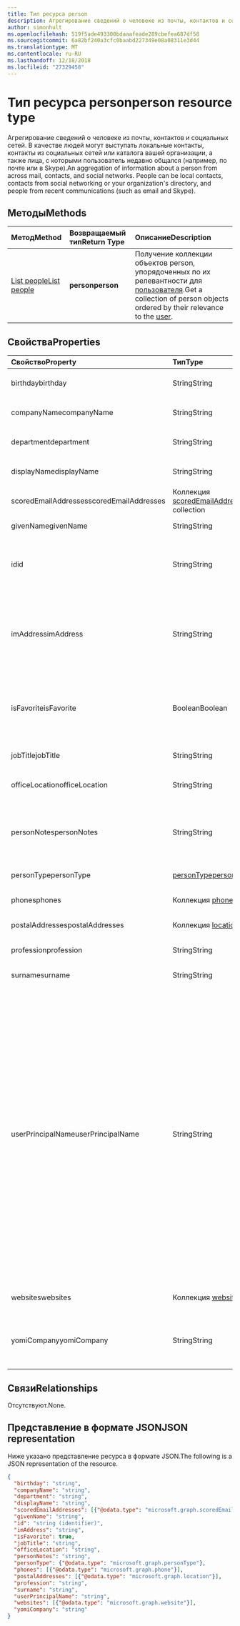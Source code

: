 ```yaml
---
title: Тип ресурса person
description: Агрегирование сведений о человеке из почты, контактов и социальных сетей. В качестве людей могут выступать локальные контакты, контакты из социальных сетей или каталога вашей организации, а также лица, с которыми пользователь недавно общался (например, по почте или в Skype).
author: simonhult
ms.openlocfilehash: 519f5ade493300bdaaafeade289cbefea687df58
ms.sourcegitcommit: 6a82bf240a3cfc0baabd227349e08a08311e3d44
ms.translationtype: MT
ms.contentlocale: ru-RU
ms.lasthandoff: 12/18/2018
ms.locfileid: "27329458"
---
```

# <a name="person-resource-type"></a><span data-ttu-id="283b6-104">Тип ресурса person</span><span class="sxs-lookup"><span data-stu-id="283b6-104">person resource type</span></span>

<span data-ttu-id="283b6-p102">Агрегирование сведений о человеке из почты, контактов и социальных сетей. В качестве людей могут выступать локальные контакты, контакты из социальных сетей или каталога вашей организации, а также лица, с которыми пользователь недавно общался (например, по почте или в Skype).</span><span class="sxs-lookup"><span data-stu-id="283b6-p102">An aggregation of information about a person from across mail, contacts, and social networks. People can be local contacts, contacts from social networking or your organization's directory, and people from recent communications (such as email and Skype).</span></span>

## <a name="methods"></a><span data-ttu-id="283b6-107">Методы</span><span class="sxs-lookup"><span data-stu-id="283b6-107">Methods</span></span>

| <span data-ttu-id="283b6-108">Метод</span><span class="sxs-lookup"><span data-stu-id="283b6-108">Method</span></span> | <span data-ttu-id="283b6-109">Возвращаемый тип</span><span class="sxs-lookup"><span data-stu-id="283b6-109">Return Type</span></span> | <span data-ttu-id="283b6-110">Описание</span><span class="sxs-lookup"><span data-stu-id="283b6-110">Description</span></span> |
|:---------------|:--------|:----------|
|[<span data-ttu-id="283b6-111">List people</span><span class="sxs-lookup"><span data-stu-id="283b6-111">List people</span></span>](../api/user-list-people.md) | <span data-ttu-id="283b6-112">**person**</span><span class="sxs-lookup"><span data-stu-id="283b6-112">**person**</span></span> |<span data-ttu-id="283b6-113">Получение коллекции объектов person, упорядоченных по их релевантности для [пользователя](../resources/user.md).</span><span class="sxs-lookup"><span data-stu-id="283b6-113">Get a collection of person objects ordered by their relevance to the [user](../resources/user.md).</span></span>|

## <a name="properties"></a><span data-ttu-id="283b6-114">Свойства</span><span class="sxs-lookup"><span data-stu-id="283b6-114">Properties</span></span>

| <span data-ttu-id="283b6-115">Свойство</span><span class="sxs-lookup"><span data-stu-id="283b6-115">Property</span></span> | <span data-ttu-id="283b6-116">Тип</span><span class="sxs-lookup"><span data-stu-id="283b6-116">Type</span></span> | <span data-ttu-id="283b6-117">Описание</span><span class="sxs-lookup"><span data-stu-id="283b6-117">Description</span></span> |
|:---------------|:--------|:----------|
|<span data-ttu-id="283b6-118">birthday</span><span class="sxs-lookup"><span data-stu-id="283b6-118">birthday</span></span>|<span data-ttu-id="283b6-119">String</span><span class="sxs-lookup"><span data-stu-id="283b6-119">String</span></span>|<span data-ttu-id="283b6-120">День рождения человека.</span><span class="sxs-lookup"><span data-stu-id="283b6-120">The person's birthday.</span></span>|
|<span data-ttu-id="283b6-121">companyName</span><span class="sxs-lookup"><span data-stu-id="283b6-121">companyName</span></span>|<span data-ttu-id="283b6-122">String</span><span class="sxs-lookup"><span data-stu-id="283b6-122">String</span></span>|<span data-ttu-id="283b6-123">Название компании человека.</span><span class="sxs-lookup"><span data-stu-id="283b6-123">The name of the person's company.</span></span>|
|<span data-ttu-id="283b6-124">department</span><span class="sxs-lookup"><span data-stu-id="283b6-124">department</span></span>|<span data-ttu-id="283b6-125">String</span><span class="sxs-lookup"><span data-stu-id="283b6-125">String</span></span>|<span data-ttu-id="283b6-126">Отдел, в котором работает человек.</span><span class="sxs-lookup"><span data-stu-id="283b6-126">The person's department.</span></span>|
|<span data-ttu-id="283b6-127">displayName</span><span class="sxs-lookup"><span data-stu-id="283b6-127">displayName</span></span>|<span data-ttu-id="283b6-128">String</span><span class="sxs-lookup"><span data-stu-id="283b6-128">String</span></span>|<span data-ttu-id="283b6-129">Отображаемое имя человека.</span><span class="sxs-lookup"><span data-stu-id="283b6-129">The person's display name.</span></span>|
|<span data-ttu-id="283b6-130">scoredEmailAddresses</span><span class="sxs-lookup"><span data-stu-id="283b6-130">scoredEmailAddresses</span></span>|<span data-ttu-id="283b6-131">Коллекция [scoredEmailAddress](scoredemailaddress.md)</span><span class="sxs-lookup"><span data-stu-id="283b6-131">[scoredEmailAddress](scoredemailaddress.md) collection</span></span>|<span data-ttu-id="283b6-132">Электронные адреса человека.</span><span class="sxs-lookup"><span data-stu-id="283b6-132">The person's email addresses.</span></span>|
|<span data-ttu-id="283b6-133">givenName</span><span class="sxs-lookup"><span data-stu-id="283b6-133">givenName</span></span>|<span data-ttu-id="283b6-134">String</span><span class="sxs-lookup"><span data-stu-id="283b6-134">String</span></span>|<span data-ttu-id="283b6-135">Имя человека.</span><span class="sxs-lookup"><span data-stu-id="283b6-135">The person's given name.</span></span>|
|<span data-ttu-id="283b6-136">id</span><span class="sxs-lookup"><span data-stu-id="283b6-136">id</span></span>|<span data-ttu-id="283b6-137">String</span><span class="sxs-lookup"><span data-stu-id="283b6-137">String</span></span>|<span data-ttu-id="283b6-p103">Уникальный идентификатор человека. Только для чтения.</span><span class="sxs-lookup"><span data-stu-id="283b6-p103">The person's unique identifier. Read-only.</span></span>|
|<span data-ttu-id="283b6-140">imAddress</span><span class="sxs-lookup"><span data-stu-id="283b6-140">imAddress</span></span>|<span data-ttu-id="283b6-141">String</span><span class="sxs-lookup"><span data-stu-id="283b6-141">String</span></span>|<span data-ttu-id="283b6-p104">Адрес SIP VOIP для обмена мгновенными сообщениями для пользователя. Только для чтения.</span><span class="sxs-lookup"><span data-stu-id="283b6-p104">The instant message voice over IP (VOIP) session initiation protocol (SIP) address for the user. Read-only.</span></span>|
|<span data-ttu-id="283b6-144">isFavorite</span><span class="sxs-lookup"><span data-stu-id="283b6-144">isFavorite</span></span>|<span data-ttu-id="283b6-145">Boolean</span><span class="sxs-lookup"><span data-stu-id="283b6-145">Boolean</span></span>|<span data-ttu-id="283b6-146">Имеет значение `true`, если пользователь добавил этого человека в список избранных.</span><span class="sxs-lookup"><span data-stu-id="283b6-146">`true` if the user has flagged this person as a favorite.</span></span>|
|<span data-ttu-id="283b6-147">jobTitle</span><span class="sxs-lookup"><span data-stu-id="283b6-147">jobTitle</span></span>|<span data-ttu-id="283b6-148">String</span><span class="sxs-lookup"><span data-stu-id="283b6-148">String</span></span>|<span data-ttu-id="283b6-149">Должность человека.</span><span class="sxs-lookup"><span data-stu-id="283b6-149">The person's job title.</span></span>|
|<span data-ttu-id="283b6-150">officeLocation</span><span class="sxs-lookup"><span data-stu-id="283b6-150">officeLocation</span></span>|<span data-ttu-id="283b6-151">String</span><span class="sxs-lookup"><span data-stu-id="283b6-151">String</span></span>|<span data-ttu-id="283b6-152">Расположение офиса человека.</span><span class="sxs-lookup"><span data-stu-id="283b6-152">The location of the person's office.</span></span>|
|<span data-ttu-id="283b6-153">personNotes</span><span class="sxs-lookup"><span data-stu-id="283b6-153">personNotes</span></span>|<span data-ttu-id="283b6-154">String</span><span class="sxs-lookup"><span data-stu-id="283b6-154">String</span></span>|<span data-ttu-id="283b6-155">Заметки в произвольной форме о человеке, созданные пользователем.</span><span class="sxs-lookup"><span data-stu-id="283b6-155">Free-form notes that the user has taken about this person.</span></span>|
|<span data-ttu-id="283b6-156">personType</span><span class="sxs-lookup"><span data-stu-id="283b6-156">personType</span></span>|[<span data-ttu-id="283b6-157">personType</span><span class="sxs-lookup"><span data-stu-id="283b6-157">personType</span></span>](persontype.md) |<span data-ttu-id="283b6-158">Тип человека.</span><span class="sxs-lookup"><span data-stu-id="283b6-158">The type of person.</span></span>|
|<span data-ttu-id="283b6-159">phones</span><span class="sxs-lookup"><span data-stu-id="283b6-159">phones</span></span>|<span data-ttu-id="283b6-160">Коллекция [phone](phone.md)</span><span class="sxs-lookup"><span data-stu-id="283b6-160">[phone](phone.md) collection</span></span>|<span data-ttu-id="283b6-161">Номера телефонов человека.</span><span class="sxs-lookup"><span data-stu-id="283b6-161">The person's phone numbers.</span></span>|
|<span data-ttu-id="283b6-162">postalAddresses</span><span class="sxs-lookup"><span data-stu-id="283b6-162">postalAddresses</span></span>|<span data-ttu-id="283b6-163">Коллекция [location](location.md)</span><span class="sxs-lookup"><span data-stu-id="283b6-163">[location](location.md) collection</span></span>|<span data-ttu-id="283b6-164">Адреса человека.</span><span class="sxs-lookup"><span data-stu-id="283b6-164">The person's addresses.</span></span>|
|<span data-ttu-id="283b6-165">profession</span><span class="sxs-lookup"><span data-stu-id="283b6-165">profession</span></span>|<span data-ttu-id="283b6-166">String</span><span class="sxs-lookup"><span data-stu-id="283b6-166">String</span></span>|<span data-ttu-id="283b6-167">Профессия человека.</span><span class="sxs-lookup"><span data-stu-id="283b6-167">The person's profession.</span></span>|
|<span data-ttu-id="283b6-168">surname</span><span class="sxs-lookup"><span data-stu-id="283b6-168">surname</span></span>|<span data-ttu-id="283b6-169">String</span><span class="sxs-lookup"><span data-stu-id="283b6-169">String</span></span>|<span data-ttu-id="283b6-170">Фамилия человека.</span><span class="sxs-lookup"><span data-stu-id="283b6-170">The person's surname.</span></span>|
|<span data-ttu-id="283b6-171">userPrincipalName</span><span class="sxs-lookup"><span data-stu-id="283b6-171">userPrincipalName</span></span>|<span data-ttu-id="283b6-172">String</span><span class="sxs-lookup"><span data-stu-id="283b6-172">String</span></span>|<span data-ttu-id="283b6-p105">Имя участника-пользователя человека. Имя участника-пользователя — это имя для входа, используемое в Интернете и закрепленное за человеком. Оно основано на интернет-стандарте [RFC 822](https://www.ietf.org/rfc/rfc0822.txt). В соответствии с соглашением оно должно быть сопоставлено с именем пользователя для электронной почты. В общем случае оно должно иметь следующий формат: псевдоним@домен.</span><span class="sxs-lookup"><span data-stu-id="283b6-p105">The user principal name (UPN) of the person. The UPN is an Internet-style login name for the person based on the Internet standard [RFC 822](https://www.ietf.org/rfc/rfc0822.txt). By convention, this should map to the person's email name. The general format is alias@domain.</span></span>|
|<span data-ttu-id="283b6-177">websites</span><span class="sxs-lookup"><span data-stu-id="283b6-177">websites</span></span>|<span data-ttu-id="283b6-178">Коллекция [website](website.md)</span><span class="sxs-lookup"><span data-stu-id="283b6-178">[website](website.md) collection</span></span>|<span data-ttu-id="283b6-179">Веб-сайты человека.</span><span class="sxs-lookup"><span data-stu-id="283b6-179">The person's websites.</span></span>|
|<span data-ttu-id="283b6-180">yomiCompany</span><span class="sxs-lookup"><span data-stu-id="283b6-180">yomiCompany</span></span>|<span data-ttu-id="283b6-181">String</span><span class="sxs-lookup"><span data-stu-id="283b6-181">String</span></span>|<span data-ttu-id="283b6-182">Название компании человека, записанное так, как оно звучит по-японски.</span><span class="sxs-lookup"><span data-stu-id="283b6-182">The phonetic Japanese name of the person's company.</span></span>|

## <a name="relationships"></a><span data-ttu-id="283b6-183">Связи</span><span class="sxs-lookup"><span data-stu-id="283b6-183">Relationships</span></span>

<span data-ttu-id="283b6-184">Отсутствуют.</span><span class="sxs-lookup"><span data-stu-id="283b6-184">None.</span></span>

## <a name="json-representation"></a><span data-ttu-id="283b6-185">Представление в формате JSON</span><span class="sxs-lookup"><span data-stu-id="283b6-185">JSON representation</span></span>

<span data-ttu-id="283b6-186">Ниже указано представление ресурса в формате JSON.</span><span class="sxs-lookup"><span data-stu-id="283b6-186">The following is a JSON representation of the resource.</span></span>

<!--{
  "blockType": "resource",
  "optionalProperties": [],
  "baseType": "microsoft.graph.entity",
  "@odata.type": "microsoft.graph.person"
}-->

```json
{
  "birthday": "string",
  "companyName": "string",
  "department": "string",
  "displayName": "string",
  "scoredEmailAddresses": [{"@odata.type": "microsoft.graph.scoredEmailAddress"}],
  "givenName": "string",
  "id": "string (identifier)",
  "imAddress": "string",
  "isFavorite": true,
  "jobTitle": "string",
  "officeLocation": "string",
  "personNotes": "string",
  "personType": {"@odata.type": "microsoft.graph.personType"},
  "phones": [{"@odata.type": "microsoft.graph.phone"}],
  "postalAddresses": [{"@odata.type": "microsoft.graph.location"}],
  "profession": "string",
  "surname": "string",
  "userPrincipalName": "string",
  "websites": [{"@odata.type": "microsoft.graph.website"}],
  "yomiCompany": "string"
}

```

<!-- uuid: 8fcb5dbc-d5aa-4681-8e31-b001d5168d79
2015-10-25 14:57:30 UTC -->
<!-- {
  "type": "#page.annotation",
  "description": "person resource",
  "keywords": "",
  "section": "documentation",
  "tocPath": ""
}-->
